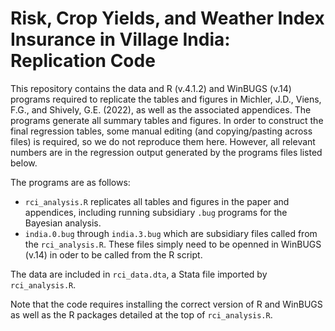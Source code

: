 # Risk, Crop Yields, and Weather Index Insurance in Village India: Replication Code
This repository contains the data and R (v.4.1.2) and WinBUGS (v.14) programs required to replicate the tables and figures in Michler, J.D., Viens, F.G., and Shively, G.E. (2022), as well as the associated appendices. The programs generate all summary tables and figures. In order to construct the final regression tables, some manual editing (and copying/pasting across files) is required, so we do not reproduce them here. However, all relevant numbers are in the regression output generated by the programs files listed below.

The programs are as follows:
- `rci_analysis.R` replicates all tables and figures in the paper and appendices, including running subsidiary `.bug` programs for the Bayesian analysis.
- `india.0.bug` through `india.3.bug` which are subsidiary files called from the `rci_analysis.R`. These files simply need to be openned in WinBUGS (v.14) in oder to be called from the R script.

The data are included in `rci_data.dta`, a Stata file imported by `rci_analysis.R`.

Note that the code requires installing the correct version of R and WinBUGS as well as the R packages detailed at the top of `rci_analysis.R`.

